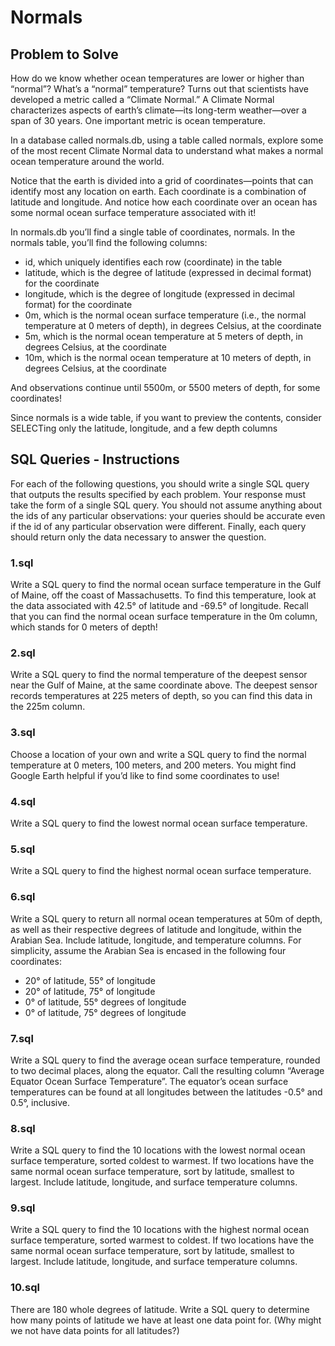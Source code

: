 # Normals

## Problem to Solve
How do we know whether ocean temperatures are lower or higher than “normal”? What’s a “normal” temperature? Turns out that scientists have developed a metric called a “Climate Normal.” A Climate Normal characterizes aspects of earth’s climate—its long-term weather—over a span of 30 years. One important metric is ocean temperature.

In a database called normals.db, using a table called normals, explore some of the most recent Climate Normal data to understand what makes a normal ocean temperature around the world.

Notice that the earth is divided into a grid of coordinates—points that can identify most any location on earth. Each coordinate is a combination of latitude and longitude. And notice how each coordinate over an ocean has some normal ocean surface temperature associated with it!

In normals.db you’ll find a single table of coordinates, normals. In the normals table, you’ll find the following columns:

- id, which uniquely identifies each row (coordinate) in the table
- latitude, which is the degree of latitude (expressed in decimal format) for the coordinate
- longitude, which is the degree of longitude (expressed in decimal format) for the coordinate
- 0m, which is the normal ocean surface temperature (i.e., the normal temperature at 0 meters of depth), in degrees Celsius, at the coordinate
- 5m, which is the normal ocean temperature at 5 meters of depth, in degrees Celsius, at the coordinate
- 10m, which is the normal ocean temperature at 10 meters of depth, in degrees Celsius, at the coordinate

And observations continue until 5500m, or 5500 meters of depth, for some coordinates!

Since normals is a wide table, if you want to preview the contents, consider SELECTing only the latitude, longitude, and a few depth columns

## SQL Queries - Instructions

For each of the following questions, you should write a single SQL query that outputs the results specified by each problem. Your response must take the form of a single SQL query. You should not assume anything about the ids of any particular observations: your queries should be accurate even if the id of any particular observation were different. Finally, each query should return only the data necessary to answer the question.

### 1.sql

Write a SQL query to find the normal ocean surface temperature in the Gulf of Maine, off the coast of Massachusetts. To find this temperature, look at the data associated with 42.5° of latitude and -69.5° of longitude. Recall that you can find the normal ocean surface temperature in the 0m column, which stands for 0 meters of depth!

### 2.sql

Write a SQL query to find the normal temperature of the deepest sensor near the Gulf of Maine, at the same coordinate above. The deepest sensor records temperatures at 225 meters of depth, so you can find this data in the 225m column.

### 3.sql

Choose a location of your own and write a SQL query to find the normal temperature at 0 meters, 100 meters, and 200 meters. You might find Google Earth helpful if you’d like to find some coordinates to use!

### 4.sql

Write a SQL query to find the lowest normal ocean surface temperature.

### 5.sql

Write a SQL query to find the highest normal ocean surface temperature.

### 6.sql

Write a SQL query to return all normal ocean temperatures at 50m of depth, as well as their respective degrees of latitude and longitude, within the Arabian Sea. Include latitude, longitude, and temperature columns. For simplicity, assume the Arabian Sea is encased in the following four coordinates:
- 20° of latitude, 55° of longitude
- 20° of latitude, 75° of longitude
- 0° of latitude, 55° degrees of longitude
- 0° of latitude, 75° degrees of longitude

### 7.sql

Write a SQL query to find the average ocean surface temperature, rounded to two decimal places, along the equator. Call the resulting column “Average Equator Ocean Surface Temperature”. The equator’s ocean surface temperatures can be found at all longitudes between the latitudes -0.5° and 0.5°, inclusive.

### 8.sql

Write a SQL query to find the 10 locations with the lowest normal ocean surface temperature, sorted coldest to warmest. If two locations have the same normal ocean surface temperature, sort by latitude, smallest to largest. Include latitude, longitude, and surface temperature columns.

### 9.sql

Write a SQL query to find the 10 locations with the highest normal ocean surface temperature, sorted warmest to coldest. If two locations have the same normal ocean surface temperature, sort by latitude, smallest to largest. Include latitude, longitude, and surface temperature columns.

### 10.sql

There are 180 whole degrees of latitude. Write a SQL query to determine how many points of latitude we have at least one data point for. (Why might we not have data points for all latitudes?)


